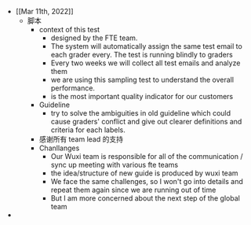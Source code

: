 - [[Mar 11th, 2022]]
	- 脚本
		- context of this test
			- designed by the FTE team.
			- The system will automatically assign the same test email to each grader every. The test is running blindly to graders
			- Every two weeks we will collect all test emails and analyze them
			- we are using this sampling test to understand the overall performance.
			- is the most important quality indicator for our customers
		- Guideline
			- try to solve the ambiguities in old guideline which could cause graders' conflict and give out clearer definitions and criteria for each labels.
		- 感谢所有 team lead 的支持
		- Chanllanges
			- Our Wuxi team is responsible for all of the communication / sync up meeting with various fte teams
			- the idea/structure of new guide is produced by wuxi team
			- We face the same challenges, so I won't go into details and repeat them again since we are running out of time
			- But I am more concerned about the next step of the global team
-